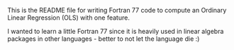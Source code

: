 This is the README file for writing Fortran 77 code to compute an Ordinary Linear Regression (OLS) with one feature.

I wanted to learn a little Fortran 77 since it is heavily used in linear algebra packages in other languages - better to not let the language die :)

